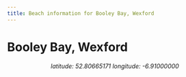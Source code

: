 ```yaml
---
title: Beach information for Booley Bay, Wexford
---
```

# Booley Bay, Wexford 

<div align="center"><i>latitude: 52.80665171 longitude: -6.91000000</i></div>